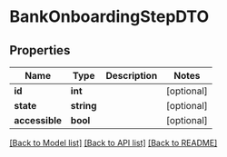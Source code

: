 # BankOnboardingStepDTO

## Properties
Name | Type | Description | Notes
------------ | ------------- | ------------- | -------------
**id** | **int** |  | [optional] 
**state** | **string** |  | [optional] 
**accessible** | **bool** |  | [optional] 

[[Back to Model list]](../../README.md#documentation-for-models) [[Back to API list]](../../README.md#documentation-for-api-endpoints) [[Back to README]](../../README.md)

